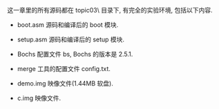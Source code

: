 
这一章里的所有源码都在 topic03\ 目录下, 有完全的实验环境, 包括以下内容.

* boot.asm 源码和编译后的 boot 模块.

* setup.asm 源码和编译后的 setup 模块.

* Bochs 配置文件 bs, Bochs 的版本是 2.5.1.

* merge 工具的配置文件 config.txt.

* demo.img 映像文件(1.44MB 软盘).

* c.img 映像文件.
